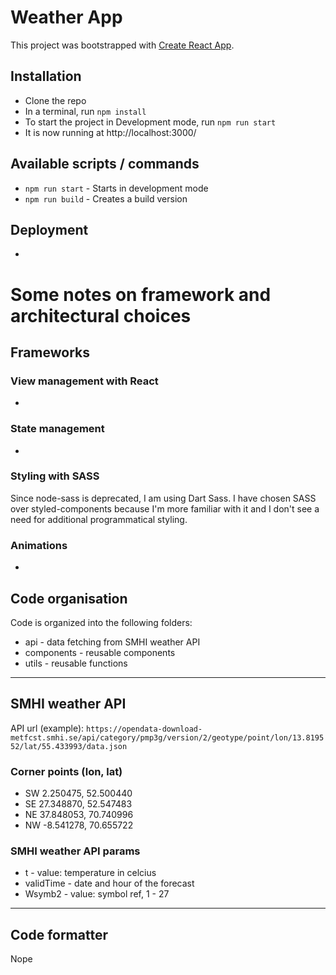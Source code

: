 # Weather App
This project was bootstrapped with [Create React App](https://github.com/facebook/create-react-app).<br>

## Installation

- Clone the repo
- In a terminal, run `npm install`
- To start the project in Development mode, run `npm run start`
- It is now running at http://localhost:3000/

## Available scripts / commands

- `npm run start` - Starts in development mode
- `npm run build` - Creates a build version

## Deployment

-

# Some notes on framework and architectural choices

## Frameworks

### View management with React

-

### State management

-

### Styling with SASS

Since node-sass is deprecated, I am using Dart Sass. I have chosen SASS over styled-components because I'm more familiar with it
and I don't see a need for additional programmatical styling.

### Animations

-

## Code organisation

Code is organized into the following folders:

- api - data fetching from SMHI weather API
- components - reusable components
- utils - reusable functions

---

## SMHI weather API
API url (example): `https://opendata-download-metfcst.smhi.se/api/category/pmp3g/version/2/geotype/point/lon/13.819552/lat/55.433993/data.json`

### Corner points (lon, lat)
- SW	2.250475, 52.500440
- SE	27.348870, 52.547483
- NE	37.848053, 70.740996
- NW	-8.541278, 70.655722

### SMHI weather API params
- t - value: temperature in celcius
- validTime - date and hour of the forecast
- Wsymb2 - value: symbol ref, 1 - 27

---
## Code formatter

Nope
